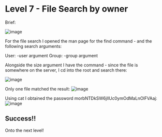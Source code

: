 # Level 7 - File Search by owner

Brief:

![image](https://github.com/user-attachments/assets/96d23ef8-9e3c-4472-81a5-7b7225e01b04)

For the file search I opened the man page for the find command - and the following search arguments:

User: -user argument
Group: -group argument

Alongside the size argument I have the command - since the file is somewhere on the server, I cd into the root and search there:

![image](https://github.com/user-attachments/assets/8c926516-52e0-4fab-abd8-bc7d44cc85fc)

Only one file matched the result:
![image](https://github.com/user-attachments/assets/1d8ec48c-4d2a-42cb-9560-89890f85b036)

Using cat I obtained the password morbNTDkSW6jIlUc0ymOdMaLnOlFVAaj:
![image](https://github.com/user-attachments/assets/7fe0b9ef-7585-45a2-9e76-0b52983a30c3)

## Success!!

Onto the next level!
